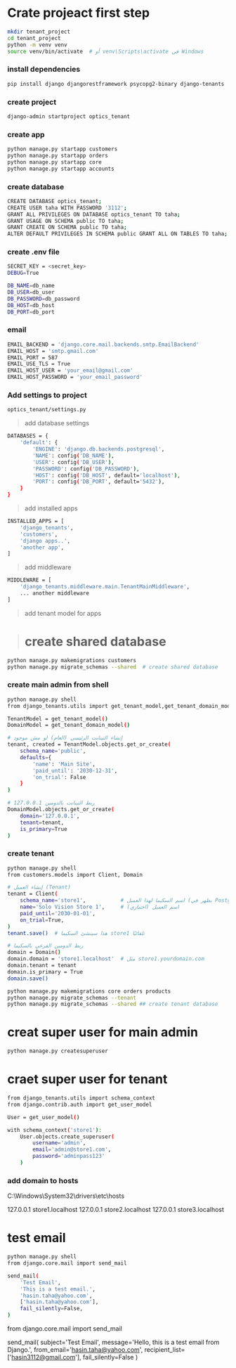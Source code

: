 # Crate projeact first step
```bash
mkdir tenant_project
cd tenant_project
python -m venv venv
source venv/bin/activate  # أو venv\Scripts\activate في Windows
```
### install dependencies
```bash
pip install django djangorestframework psycopg2-binary django-tenants
```

### create project
```bash     
django-admin startproject optics_tenant
```

### create app
```bash
python manage.py startapp customers
python manage.py startapp orders
python manage.py startapp core
python manage.py startapp accounts
```

### create database
```bash
CREATE DATABASE optics_tenant;
CREATE USER taha WITH PASSWORD '3112';
GRANT ALL PRIVILEGES ON DATABASE optics_tenant TO taha;
GRANT USAGE ON SCHEMA public TO taha;
GRANT CREATE ON SCHEMA public TO taha;
ALTER DEFAULT PRIVILEGES IN SCHEMA public GRANT ALL ON TABLES TO taha;

```

### create .env file
```bash
SECRET_KEY = <secret_key>
DEBUG=True

DB_NAME=db_name
DB_USER=db_user
DB_PASSWORD=db_password
DB_HOST=db_host
DB_PORT=db_port
```

### email
```bash
EMAIL_BACKEND = 'django.core.mail.backends.smtp.EmailBackend'
EMAIL_HOST = 'smtp.gmail.com'
EMAIL_PORT = 587
EMAIL_USE_TLS = True
EMAIL_HOST_USER = 'your_email@gmail.com'
EMAIL_HOST_PASSWORD = 'your_email_password'
```

### Add settings to project
```bash
optics_tenant/settings.py
```
> add database settings
```bash
DATABASES = {
    'default': {
        'ENGINE': 'django.db.backends.postgresql',
        'NAME': config('DB_NAME'),
        'USER': config('DB_USER'),
        'PASSWORD': config('DB_PASSWORD'),
        'HOST': config('DB_HOST', default='localhost'),
        'PORT': config('DB_PORT', default='5432'),
    }
}
```
> add installed apps
```bash
INSTALLED_APPS = [
    'django_tenants',
    'customers',
    'django apps..',
    'another app',
]
```
> add middleware
```bash
MIDDLEWARE = [
    'django_tenants.middleware.main.TenantMainMiddleware',
    ... another middleware
]
```

> add tenant model for apps

># create shared database
```bash
python manage.py makemigrations customers
python manage.py migrate_schemas --shared  # create shared database
```



### create main admin from shell

```bash
python manage.py shell
from django_tenants.utils import get_tenant_model,get_tenant_domain_model

TenantModel = get_tenant_model()
DomainModel = get_tenant_domain_model()

# إنشاء التينانت الرئيسي (العام) لو مش موجود
tenant, created = TenantModel.objects.get_or_create(
    schema_name='public',
    defaults={
        'name': 'Main Site',
        'paid_until': '2030-12-31',
        'on_trial': False
    }
)

# ربط التينانت بالدومين 127.0.0.1
DomainModel.objects.get_or_create(
    domain='127.0.0.1',
    tenant=tenant,
    is_primary=True
)
```

### create tenant 

```bash
python manage.py shell
from customers.models import Client, Domain

# إنشاء العميل (Tenant)
tenant = Client(
    schema_name='store1',           # اسم السكيما لهذا العميل (يظهر في Postgres)
    name='Solo Vision Store 1',     # اسم العميل (اختياري)
    paid_until='2030-01-01',
    on_trial=True,
)
tenant.save()  # هذا سينشئ السكيما store1 تلقائيًا

# ربط الدومين الفرعي بالسكيما
domain = Domain()
domain.domain = 'store1.localhost'  # مثل store1.yourdomain.com
domain.tenant = tenant
domain.is_primary = True
domain.save()
```



```bash
python manage.py makemigrations core orders products
python manage.py migrate_schemas --tenant 
python manage.py migrate_schemas --shared ## create tenant database
```


# creat super user for main admin
```bash
python manage.py createsuperuser
```

# craet super user for tenant
```bash
from django_tenants.utils import schema_context
from django.contrib.auth import get_user_model

User = get_user_model()

with schema_context('store1'):
    User.objects.create_superuser(
        username='admin',
        email='admin@store1.com',
        password='adminpass123'
    )
```

### add domain to hosts
C:\Windows\System32\drivers\etc\hosts

127.0.0.1       store1.localhost
127.0.0.1       store2.localhost
127.0.0.1       store3.localhost




# test email
```bash
python manage.py shell
from django.core.mail import send_mail

send_mail(
    'Test Email',
    'This is a test email.',
    'hasin.taha@yahoo.com',
    ['hasin.taha@yahoo.com'],
    fail_silently=False,
)
```


from django.core.mail import send_mail

send_mail(
    subject='Test Email',
    message='Hello, this is a test email from Django.',
    from_email='hasin.taha@yahoo.com',
    recipient_list=['hasin3112@gmail.com'],
    fail_silently=False
)
